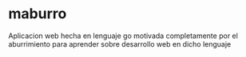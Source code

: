 # maburro
Aplicacion web hecha en lenguaje go motivada completamente por el aburrimiento para aprender sobre desarrollo web en dicho lenguaje
